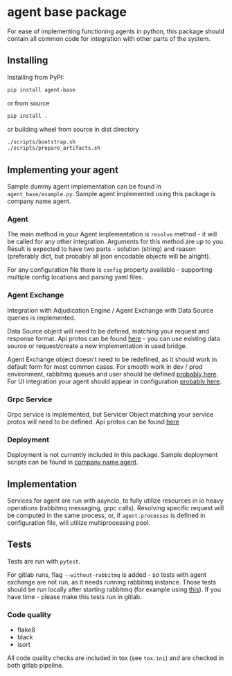 # agent base package

For ease of implementing functioning agents in python, this package should contain all common code for integration with other parts of the system.


## Installing

Installing from PyPI:
```bash
pip install agent-base
```

or from source
```bash
pip install .
```

or building wheel from source in dist directory
```bash
./scripts/bootstrap.sh
./scripts/prepare_artifacts.sh
```


## Implementing your agent

Sample dummy agent implementation can be found in `agent_base/example.py`. Sample agent implemented using this package is company name agent.

### Agent

The main method in your Agent implementation is `resolve` method - it will be called for any other integration.
Arguments for this method are up to you. Result is expected to have two parts - solution (string) and reason (preferably dict, but probably all json encodable objects will be alright).

For any configuration file there is `config` property available - supporting multiple config locations and parsing yaml files.



### Agent Exchange

Integration with Adjudication Engine / Agent Exchange with Data Source queries is implemented.

Data Source object will need to be defined, matching your request and response format.
Api protos can be found [here](https://gitlab.silenteight.com/sens/data-source-api/-/tree/master/data-source-api/src/main/proto/silenteight/datasource/api) - you can use existing data source or request/create a new implementation in used bridge.

Agent Exchange object doesn't need to be redefined, as it should work in default form for most common cases.
For smooth work in dev / prod environment, rabbitmq queues and user should be defined [probably here](https://gitlab.silenteight.com/devops/dev-nomad-cluster).
For UI integration your agent should appear in configuration [probably here](https://gitlab.silenteight.com/sens/serp-governance).


### Grpc Service

Grpc service is implemented, but Servicer Object matching your service protos will need to be defined.
Api protos can be found [here](https://gitlab.silenteight.com/ro/agents-api/-/tree/master/protocol-agents/src/main/proto/silenteight/agent)


### Deployment

Deployment is not currently included in this package.
Sample deployment scripts can be found in [company name agent](https://gitlab.silenteight.com/mcieslak/miscellaneous).


## Implementation

Services for agent are run with asyncio, to fully utilize resources in io heavy operations (rabbitmq messaging, grpc calls).
Resolving specific request will be computed in the same process, or, if `agent.processes` is defined in configuration file, will utilize multiprocessing pool.


## Tests

Tests are run with `pytest`. 

For gitlab runs, flag `--without-rabbitmq` is added - so tests with agent exchange
are not run, as it needs running rabbitmq instance. Those tests should be run locally after starting rabbitmq (for example using [this](https://gitlab.silenteight.com/sens/common-docker-infrastructure)).
If you have time - please make this tests run in gitlab.

### Code quality

* flake8
* black
* isort

All code quality checks are included in tox (see `tox.ini`) and are checked in both gitlab pipeline.

